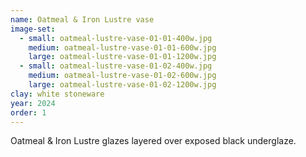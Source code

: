 ```yaml
---
name: Oatmeal & Iron Lustre vase
image-set:
  - small: oatmeal-lustre-vase-01-01-400w.jpg
    medium: oatmeal-lustre-vase-01-01-600w.jpg
    large: oatmeal-lustre-vase-01-01-1200w.jpg
  - small: oatmeal-lustre-vase-01-02-400w.jpg
    medium: oatmeal-lustre-vase-01-02-600w.jpg
    large: oatmeal-lustre-vase-01-02-1200w.jpg
clay: white stoneware
year: 2024
order: 1
---
```


Oatmeal & Iron Lustre glazes layered over exposed black underglaze.